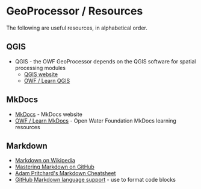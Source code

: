 # GeoProcessor / Resources #

The following are useful resources, in alphabetical order.

## QGIS ##

*  QGIS - the OWF GeoProcessor depends on the QGIS software for spatial processing modules
	+ [QGIS website](https://www.qgis.org)
	+ [OWF / Learn QGIS](http://learn.openwaterfoundation.org/owf-learn-qgis/)

## MkDocs ##

* [MkDocs](http://www.mkdocs.org/) - MkDocs website
* [OWF / Learn MkDocs](http://learn.openwaterfoundation.org/owf-learn-mkdocs/) - Open Water Foundation MkDocs learning resources

## Markdown ##

* [Markdown on Wikipedia](https://en.wikipedia.org/wiki/Markdown)
* [Mastering Markdown on GitHub](https://guides.github.com/features/mastering-markdown/)
* [Adam Pritchard's Markdown Cheatsheet](https://github.com/adam-p/markdown-here/wiki/Markdown-Cheatsheet)
* [GitHub Markdown language support](https://github.com/github/linguist/blob/master/lib/linguist/languages.yml) - use to format code blocks
